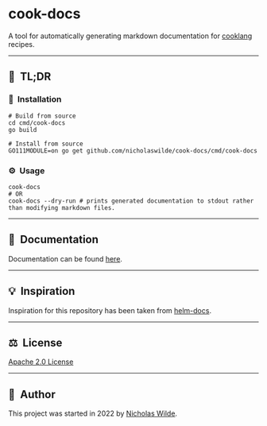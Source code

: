 # cook-docs
A tool for automatically generating markdown documentation for [cooklang][1] recipes.

---

## :rocket:&nbsp; TL;DR

### :floppy_disk:&nbsp; Installation

```
# Build from source
cd cmd/cook-docs
go build
```

```
# Install from source
GO111MODULE=on go get github.com/nicholaswilde/cook-docs/cmd/cook-docs
```

### :gear:&nbsp; Usage

```
cook-docs
# OR
cook-docs --dry-run # prints generated documentation to stdout rather than modifying markdown files.
```

---

## :book:&nbsp; Documentation

Documentation can be found [here](http://nicholaswilde.io/cook-docs).

---

## :bulb:&nbsp; Inspiration

Inspiration for this repository has been taken from [helm-docs](https://github.com/norwoodj/helm-docs).

---

## ​:balance_scale:​&nbsp;​ License

​[​Apache 2.0 License​](./LICENSE)

---

## ​:pencil:​&nbsp;​ Author

​This project was started in 2022 by [​Nicholas Wilde​](https://github.com/nicholaswilde/).

[1]: https://cooklang.org/
